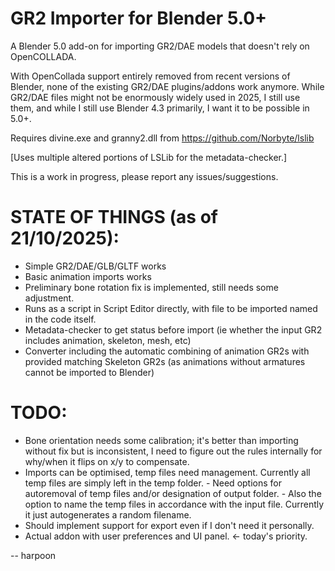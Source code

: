 # GR2 Importer for Blender 5.0+

A Blender 5.0 add-on for importing GR2/DAE models that doesn't rely on OpenCOLLADA. 

With OpenCollada support entirely removed from recent versions of Blender, none of the existing GR2/DAE plugins/addons work anymore. While GR2/DAE files might not be enormously widely used in 2025, I still use them, and while I still use Blender 4.3 primarily, I want it to be possible in 5.0+.

Requires divine.exe and granny2.dll from https://github.com/Norbyte/lslib 

[Uses multiple altered portions of LSLib for the metadata-checker.]

This is a work in progress, please report any issues/suggestions.

# STATE OF THINGS (as of 21/10/2025):
  * Simple GR2/DAE/GLB/GLTF works
  * Basic animation imports works
  * Preliminary bone rotation fix is implemented, still needs some adjustment.
  * Runs as a script in Script Editor directly, with file to be imported named in the code itself.
  * Metadata-checker to get status before import (ie whether the input GR2 includes animation, skeleton, mesh, etc)
  * Converter including the automatic combining of animation GR2s with provided matching Skeleton GR2s (as animations without armatures cannot be imported to Blender)

# TODO:
  * Bone orientation needs some calibration; it's better than importing without fix but is inconsistent, I need to figure out the rules internally for why/when it flips on x/y to compensate.
  * Imports can be optimised, temp files need management. Currently all temp files are simply left in the temp folder. 
		- Need options for autoremoval of temp files and/or designation of output folder.
		- Also the option to name the temp files in accordance with the input file. Currently it just autogenerates a random filename.
  * Should implement support for export even if I don't need it personally.
  * Actual addon with user preferences and UI panel. <- today's priority.

 -- harpoon